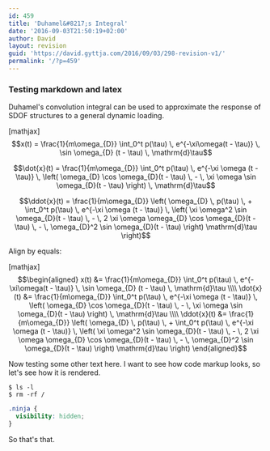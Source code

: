 ```yaml
---
id: 459
title: 'Duhamel&#8217;s Integral'
date: '2016-09-03T21:50:19+02:00'
author: David
layout: revision
guid: 'https://david.gyttja.com/2016/09/03/298-revision-v1/'
permalink: '/?p=459'
---
```


### Testing markdown and latex

Duhamel's convolution integral can be used to approximate the response of SDOF structures to a general dynamic loading.

[mathjax]
$$x(t) = \frac{1}{m\omega_{D}} \int_0^t p(\tau) \, e^{-\xi\omega(t - \tau)} \, \sin \omega_{D} (t - \tau) \, \mathrm{d}\tau$$

$$\dot{x}(t) = \frac{1}{m\omega_{D}} \int_0^t p(\tau) \, e^{-\xi \omega (t - \tau)} \, \left( \omega_{D} \cos \omega_{D}(t - \tau) \, - \, \xi \omega \sin \omega_{D}(t - \tau) \right) \, \mathrm{d}\tau$$

$$\ddot{x}(t) = \frac{1}{m\omega_{D}} \left( \omega_{D} \, p(\tau) \, + \int_0^t p(\tau) \, e^{-\xi \omega (t - \tau)} \, \left( \xi \omega^2 \sin \omega_{D}(t - \tau) \, - \, 2 \xi \omega \omega_{D} \cos \omega_{D}(t - \tau) \, - \, \omega_{D}^2 \sin \omega_{D}(t - \tau) \right) \mathrm{d}\tau \right)$$

Align by equals:

[mathjax]
$$\begin{aligned}
x(t) &= \frac{1}{m\omega_{D}} \int_0^t p(\tau) \, e^{-\xi\omega(t - \tau)} \, \sin \omega_{D} (t - \tau) \, \mathrm{d}\tau \\\\
\dot{x}(t) &= \frac{1}{m\omega_{D}} \int_0^t p(\tau) \, e^{-\xi \omega (t - \tau)} \, \left( \omega_{D} \cos \omega_{D}(t - \tau) \, - \, \xi \omega \sin \omega_{D}(t - \tau) \right) \, \mathrm{d}\tau \\\\
\ddot{x}(t) &= \frac{1}{m\omega_{D}} \left( \omega_{D} \, p(\tau) \, + \int_0^t p(\tau) \, e^{-\xi \omega (t - \tau)} \, \left( \xi \omega^2 \sin \omega_{D}(t - \tau) \, - \, 2 \xi \omega \omega_{D} \cos \omega_{D}(t - \tau) \, - \, \omega_{D}^2 \sin \omega_{D}(t - \tau) \right) \mathrm{d}\tau \right)
\end{aligned}$$

Now testing some other text here. I want to see how code markup looks, so let's see how it is rendered.

    $ ls -l
    $ rm -rf /

```css
.ninja {
  visibility: hidden;
}
```

So that's that.